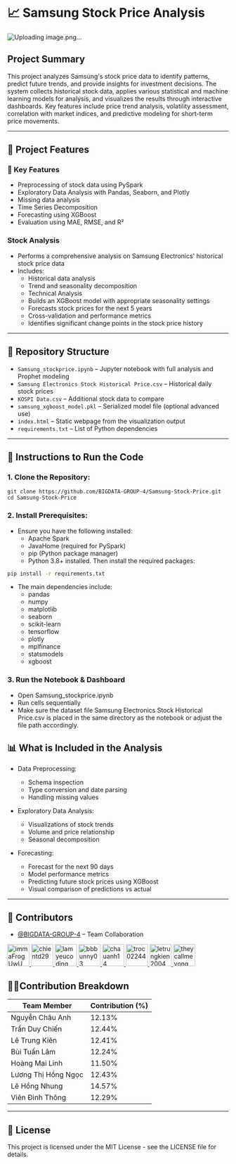 # 📈 Samsung Stock Price Analysis
![Uploading image.png…]()

## **Project Summary**
This project analyzes Samsung's stock price data to identify patterns, predict future trends, and provide insights for investment decisions. The system collects historical stock data, applies various statistical and machine learning models for analysis, and visualizes the results through interactive dashboards. Key features include price trend analysis, volatility assessment, correlation with market indices, and predictive modeling for short-term price movements.

---

## 🧠 Project Features

### **🔧 Key Features**
- Preprocessing of stock data using PySpark
- Exploratory Data Analysis with Pandas, Seaborn, and Plotly
- Missing data analysis 
- Time Series Decomposition
- Forecasting using XGBoost
- Evaluation using MAE, RMSE, and R²

### **Stock Analysis**
- Performs a comprehensive analysis on Samsung Electronics' historical stock price data
- Includes:
  - Historical data analysis
  - Trend and seasonality decomposition
  - Technical Analysis
  - Builds an XGBoost model with appropriate seasonality settings
  - Forecasts stock prices for the next 5 years
  - Cross-validation and performance metrics
  - Identifies significant change points in the stock price history
  
---

## 📁 Repository Structure

- `Samsung_stockprice.ipynb` – Jupyter notebook with full analysis and Prophet modeling
- `Samsung Electronics Stock Historical Price.csv` – Historical daily stock prices
- `KOSPI Data.csv` – Additional stock data to compare
- `samsung_xgboost_model.pkl` – Serialized model file (optional advanced use)
- `index.html` – Static webpage from the visualization output
- `requirements.txt` – List of Python dependencies

---

## 🚀 Instructions to Run the Code

### 1. Clone the Repository:
```
git clone https://github.com/BIGDATA-GROUP-4/Samsung-Stock-Price.git
cd Samsung-Stock-Price
```

### 2. Install Prerequisites:
- Ensure you have the following installed:
  - Apache Spark
  - JavaHome (required for PySpark)
  - pip (Python package manager)
  - Python 3.8+ installed. Then install the required packages:
```bash
pip install -r requirements.txt
```
- The main dependencies include:
  - pandas
  - numpy
  - matplotlib
  - seaborn
  - scikit-learn
  - tensorflow
  - plotly
  - mplfinance
  - statsmodels
  - xgboost 

### 3. Run the Notebook & Dashboard
- Open Samsung_stockprice.ipynb
- Run cells sequentially
- Make sure the dataset file Samsung Electronics Stock Historical Price.csv is placed in the same directory as the notebook or adjust the file path accordingly.

## 📊 What is Included in the Analysis
- Data Preprocessing:
  - Schema inspection
  - Type conversion and date parsing
  - Handling missing values

- Exploratory Data Analysis:
  - Visualizations of stock trends
  - Volume and price relationship
  - Seasonal decomposition

- Forecasting: 
   - Forecast for the next 90 days
   - Model performance metrics
   - Predicting future stock prices using XGBoost
   - Visual comparison of predictions vs actual

---

## 👥 Contributors

- [@BIGDATA-GROUP-4](https://github.com/BIGDATA-GROUP-4) – Team Collaboration
<a href="https://github.com/immaFrogUwU">
  <img src="https://avatars.githubusercontent.com/u/130581573?v=4" width="50" height="50" alt="immaFrogUwU"/>
</a>
<a href="https://github.com/chientd29">
  <img src="https://avatars.githubusercontent.com/u/137612901?v=4" width="50" height="50" alt="chientd29"/>
</a>
<a href="https://github.com/lamyeucoding">
  <img src="https://avatars.githubusercontent.com/u/203073838?v=4" width="50" height="50" alt="lamyeucoding"/>
</a>
<a href="https://github.com/bbbunny03">
  <img src="https://avatars.githubusercontent.com/u/207357130?v=4" width="50" height="50" alt="bbbunny03"/>
</a>
<a href="https://github.com/chauanh14">
  <img src="https://avatars.githubusercontent.com/u/207451086?v=4" width="50" height="50" alt="chauanh14"/>
</a>
<a href="https://github.com/troc02244">
  <img src="https://avatars.githubusercontent.com/u/192955263?v=4" width="50" height="50" alt="troc02244"/>
</a>
<a href="https://github.com/letrungkien2004">
  <img src="https://avatars.githubusercontent.com/u/207433917?v=4" width="50" height="50" alt="letrungkien2004"/>
</a>
<a href="https://github.com/theycallmevong">
  <img src="https://avatars.githubusercontent.com/u/207429199?v=4" width="50" height="50" alt="theycallmevong"/>
</a>

## 🧑‍💼Contribution Breakdown

| Team Member         | Contribution (%) |
| ------------------- | ---------------- |
| Nguyễn Châu Anh     | 12.13%           |
| Trần Duy Chiến      | 12.44%           |
| Lê Trung Kiên       | 12.41%           |
| Bùi Tuấn Lâm        | 12.24%           |
| Hoàng Mai Linh      | 11.50%           |
| Lương Thị Hồng Ngọc | 12.43%           |
| Lê Hồng Nhung       | 14.57%           |
| Viên Đình Thông     | 12.29%           |

---

## 📄 License

This project is licensed under the MIT License - see the LICENSE file for details.
